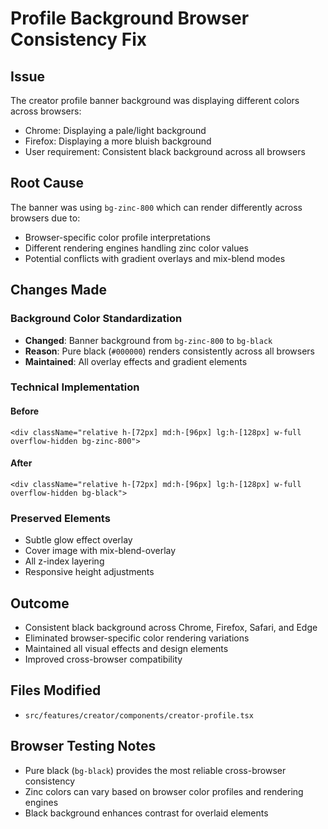 # Profile Background Browser Consistency Fix

## Issue
The creator profile banner background was displaying different colors across browsers:
- Chrome: Displaying a pale/light background
- Firefox: Displaying a more bluish background
- User requirement: Consistent black background across all browsers

## Root Cause
The banner was using `bg-zinc-800` which can render differently across browsers due to:
- Browser-specific color profile interpretations
- Different rendering engines handling zinc color values
- Potential conflicts with gradient overlays and mix-blend modes

## Changes Made

### Background Color Standardization
- **Changed**: Banner background from `bg-zinc-800` to `bg-black`
- **Reason**: Pure black (`#000000`) renders consistently across all browsers
- **Maintained**: All overlay effects and gradient elements

### Technical Implementation

#### Before
```tsx
<div className="relative h-[72px] md:h-[96px] lg:h-[128px] w-full overflow-hidden bg-zinc-800">
```

#### After
```tsx
<div className="relative h-[72px] md:h-[96px] lg:h-[128px] w-full overflow-hidden bg-black">
```

### Preserved Elements
- Subtle glow effect overlay
- Cover image with mix-blend-overlay
- All z-index layering
- Responsive height adjustments

## Outcome
- Consistent black background across Chrome, Firefox, Safari, and Edge
- Eliminated browser-specific color rendering variations
- Maintained all visual effects and design elements
- Improved cross-browser compatibility

## Files Modified
- `src/features/creator/components/creator-profile.tsx`

## Browser Testing Notes
- Pure black (`bg-black`) provides the most reliable cross-browser consistency
- Zinc colors can vary based on browser color profiles and rendering engines
- Black background enhances contrast for overlaid elements